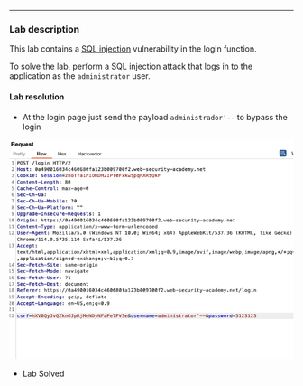 
----

### Lab description

This lab contains a [SQL injection](https://portswigger.net/web-security/sql-injection) vulnerability in the login function.

To solve the lab, perform a SQL injection attack that logs in to the application as the `administrator` user.

#### Lab resolution

- At the login page just send the payload `administrador'--` to bypass the login

![](/static/img/Pasted_image_20230613223955.png)

- Lab Solved